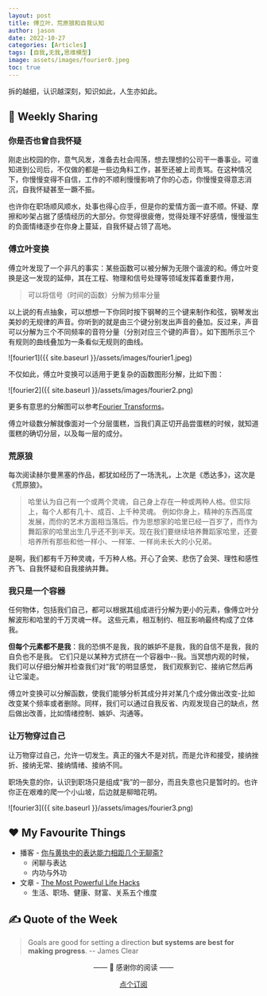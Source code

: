 ```yaml
---
layout: post
title: 傅立叶、荒原狼和自我认知
author: jason
date: 2022-10-27
categories: [Articles]
tags: [自我,无我,思维模型]
image: assets/images/fourier0.jpeg
toc: true
---
```

拆的越细，认识越深刻，知识如此，人生亦如此。

## 🎯 Weekly Sharing

### 你是否也曾自我怀疑
刚走出校园的你，意气风发，准备去社会闯荡，想去理想的公司干一番事业。可谁知进到公司后，不仅做的都是一些边角料工作，甚至还被上司责骂。在这种情况下，你慢慢变得不自信，工作的不顺利慢慢影响了你的心态，你慢慢变得意志消沉，自我怀疑甚至一蹶不振。

也许你在职场顺风顺水，处事也得心应手，但是你的爱情方面一直不顺。怀疑、摩擦和吵架占据了感情经历的大部分。你觉得很疲倦，觉得处理不好感情，慢慢滋生的负面情绪逐步在你身上蔓延，自我怀疑占领了高地。

### 傅立叶变换
傅立叶发现了一个非凡的事实：某些函数可以被分解为无限个谐波的和。傅立叶变换是这一发现的延伸，其在工程、物理和信号处理等领域发挥着重要作用，
> 可以将信号（时间的函数）分解为频率分量

以上说的有点抽象，可以想想一下你同时按下钢琴的三个键来制作和弦，钢琴发出美妙的无规律的声音。你听到的就是由三个键分别发出声音的叠加。反过来，声音可以分解为三个不同频率的音符分量（分别对应三个键的声音）。如下图所示三个有规则的曲线叠加为一条看似无规则的曲线。

![fourier1]({{ site.baseurl }}/assets/images/fourier1.jpeg)

不仅如此，傅立叶变换可以适用于更复杂的函数图形分解，比如下图：

![fourier2]({{ site.baseurl }}/assets/images/fourier2.png)

更多有意思的分解图可以参考[Fourier Transforms](https://www.jezzamon.com/fourier/)。

傅立叶级数分解就像面对一个分层蛋糕，当我们真正切开品尝蛋糕的时候，就知道蛋糕的确切分层，以及每一层的成分。

### 荒原狼
每次阅读赫尔曼黑塞的作品，都犹如经历了一场洗礼，上次是《悉达多》，这次是《荒原狼》。

> 哈里认为自己有一个或两个灵魂，自己身上存在一种或两种人格。但实际上，每个人都有几十、成百、上千种灵魂。
例如你身上，精神的东西高度发展，而你的艺术方面相当落后。作为思想家的哈里已经一百岁了，而作为舞蹈家的哈里出生几乎还不到半天。现在我们要继续培养舞蹈家哈里，还要培养所有那些和他一样小、一样笨、一样尚未长大的小兄弟。

是啊，我们都有千万种灵魂，千万种人格。开心了会笑、悲伤了会哭、理性和感性齐飞、自我怀疑和自我接纳并舞。

### 我只是一个容器
任何物体，包括我们自己，都可以根据其组成进行分解为更小的元素，像傅立叶分解波形和哈里的千万灵魂一样。
这些元素，相互制约、相互影响最终构成了立体我。

**但每个元素都不是我**：我的恐惧不是我，我的嫉妒不是我，我的自信不是我，我的自负也不是我。
它们只是以某种方式挤在一个容器中--我。当冥想内观的时候，我们可以仔细分解并检查我们对“我”的明显感觉，
我们观察到它、接纳它然后再让它溜走。

傅立叶变换可以分解函数，使我们能够分析其成分并对某几个成分做出改变-比如改变某个频率或者删除。同样，我们可以通过自我反省、内观发现自己的缺点，然后做出改善，比如情绪控制、嫉妒、沟通等。

### 让万物穿过自己
让万物穿过自己，允许一切发生。真正的强大不是对抗，而是允许和接受，接纳挫折、接纳无常、接纳情绪、接纳不同。

职场失意的你，认识到职场只是组成“我”的一部分，而且失意也只是暂时的。也许你正在艰难的爬一个小山坡，后边就是柳暗花明。

![fourier3]({{ site.baseurl }}/assets/images/fourier3.png)

<!-- ### callback
再引入时空观
股票投资也一样，空间上的分散-投资组合，时间上的分散-定投。 -->

## ♥️ My Favourite Things
- 播客 - [你与黄执中的表达能力相距几个无聊斋?](https://www.xiaoyuzhoufm.com/episode/62cf3f50db7a5d87c2c10580) 
    - 闲聊与表达
    - 内功与外功
- 文章 - [The Most Powerful Life Hacks](https://www.sahilbloom.com/newsletter/the-most-powerful-life-hacks)
    - 生活、职场、健康、财富、关系五个维度

## ✍️ Quote of the Week
> Goals are good for setting a direction **but systems are best for making progress**. -- James Clear


<center>
<p>—— 💌 感谢你的阅读 ——</p>

<a target="_blank" href="https://explorer.zhubai.love/" class="btn btn-danger">点个订阅</a>
</center>